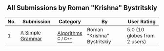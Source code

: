 ﻿<div align="center">

## All Submissions by Roman "Krishna" Bystritskiy

</div>

No.  | Submission | Category | By   | User Rating
---- | ---------- | -------- | ---- | -----------
1 | [A Simple Grammar<br />](https://github.com/Planet-Source-Code/roman-krishna-bystritskiy-a-simple-grammar__3-2309) | [Algorithms<br /><sup>C / C++</sup>](../ByCategory/algorithms__3-29.md) | Roman "Krishna" Bystritskiy | 5.0 (10 globes from 2 users)
